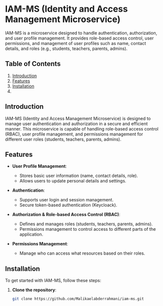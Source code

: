 # IAM-MS (Identity and Access Management Microservice)

IAM-MS is a microservice designed to handle authentication, authorization, and user profile management. It provides role-based access control, user permissions, and management of user profiles such as name, contact details, and roles (e.g., students, teachers, parents, admins).

## Table of Contents

1. [Introduction](#introduction)
2. [Features](#features)
3. [Installation](#installation)
4. 
## Introduction

IAM-MS (Identity and Access Management Microservice) is designed to manage user authentication and authorization in a secure and efficient manner. This microservice is capable of handling role-based access control (RBAC), user profile management, and permissions management for different user roles (students, teachers, parents, admins).

## Features

- **User Profile Management**:
  - Stores basic user information (name, contact details, role).
  - Allows users to update personal details and settings.
  
- **Authentication**:
  - Supports user login and session management.
  - Secure token-based authentication (Keycloack).

- **Authorization & Role-based Access Control (RBAC)**:
  - Defines and manages roles (students, teachers, parents, admins).
  - Permissions management to control access to different parts of the application.

- **Permissions Management**:
  - Manage who can access what resources based on their roles.

## Installation

To get started with IAM-MS, follow these steps:

1. **Clone the repository**:
   ```bash
   git clone https://github.com/Malikaelabderrahmani/iam-ms.git

